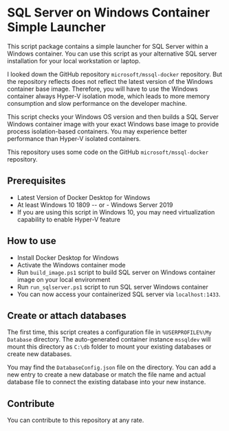 # SQL Server on Windows Container Simple Launcher

This script package contains a simple launcher for SQL Server within a Windows container. You can use this script as your alternative SQL server installation for your local workstation or laptop.

I looked down the GitHub repository `microsoft/mssql-docker` repository. But the repository reflects does not reflect the latest version of the Windows container base image. Therefore, you will have to use the Windows container always Hyper-V isolation mode, which leads to more memory consumption and slow performance on the developer machine.

This script checks your Windows OS version and then builds a SQL Server Windows container image with your exact Windows base image to provide process isolation-based containers. You may experience better performance than Hyper-V isolated containers.

This repository uses some code on the GitHub `microsoft/mssql-docker` repository.

## Prerequisites

- Latest Version of Docker Desktop for Windows
- At least Windows 10 1809 -- or - Windows Server 2019
- If you are using this script in Windows 10, you may need virtualization capability to enable Hyper-V feature

## How to use

- Install Docker Desktop for Windows
- Activate the Windows container mode
- Run `build_image.ps1` script to build SQL server on Windows container image on your local environment
- Run `run_sqlserver.ps1` script to run SQL server Windows container
- You can now access your containerized SQL server via `localhost:1433`.

## Create or attach databases

The first time, this script creates a configuration file in `%USERPROFILE%\My Database` directory. The auto-generated container instance `mssqldev` will mount this directory as `C:\db` folder to mount your existing databases or create new databases.

You may find the `DatabaseConfig.json` file on the directory. You can add a new entry to create a new database or match the file name and actual database file to connect the existing database into your new instance.

## Contribute

You can contribute to this repository at any rate.
